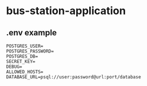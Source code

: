 # bus-station-application

## .env example
```
POSTGRES_USER=
POSTGRES_PASSWORD=
POSTGRES_DB=
SECRET_KEY=
DEBUG=
ALLOWED_HOSTS=
DATABASE_URL=psql://user:password@url:port/database
```

